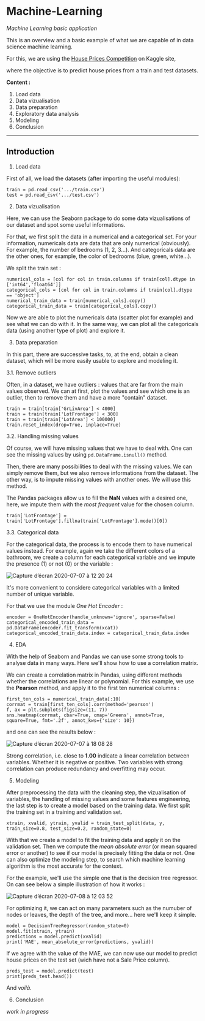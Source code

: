 # Machine-Learning
*Machine Learning basic application*

This is an overview and a basic example of what we are capable of in data science machine learning.

For this, we are using the [House Prices Competition](https://www.kaggle.com/c/home-data-for-ml-course) on Kaggle site,

where the objective is to predict house prices from a train and test datasets. 

**Content :**

1. Load data
2. Data vizualisation
3. Data preparation
4. Exploratory data analysis
5. Modeling
6. Conclusion

---
**Introduction**
---

1. Load data

First of all, we load the datasets (after importing the useful modules):
```
train = pd.read_csv('.../train.csv')
test = pd.read_csv('.../test.csv')
```
2. Data vizualisation

Here, we can use the Seaborn package to do some data vizualisations of our dataset and spot some useful informations.

For that, we first split the data in a numerical and a categorical set. For your information, numericals data are data that are only numerical (obviously). For example, the number of bedrooms (1, 2, 3...). And categoricals data are the other ones, for example, the color of bedrooms (blue, green, white...).

We split the train set :
```
numerical_cols = [col for col in train.columns if train[col].dtype in ['int64','float64']]
categorical_cols = [col for col in train.columns if train[col].dtype == 'object']
numerical_train_data = train[numerical_cols].copy()
categorical_train_data = train[categorical_cols].copy()
```
Now we are able to plot the numericals data (scatter plot for example) and see what we can do with it. In the same way, we can plot all the categoricals data (using another type of plot) and explore it.

3. Data preparation

In this part, there are successive tasks, to, at the end, obtain a clean dataset, which will be more easily usable to explore and modeling it.

3.1. Remove outliers 

Often, in a dataset, we have outliers : values that are far from the main values observed.
We can at first, plot the values and see which one is an outlier, then to remove them and have a more "contain" dataset.

```
train = train[train['GrLivArea'] < 4000]
train = train[train['LotFrontage'] < 300]
train = train[train['LotArea'] < 100000]
train.reset_index(drop=True, inplace=True)
```

3.2. Handling missing values

Of course, we will have missing values that we have to deal with. One can see the missing values by using `pd.DataFrame.isnull()` method.

Then, there are many possibilities to deal with the missing values. We can simply remove them, but we also remove informations from the dataset. The other way, is to impute missing values with another ones. We will use this method.

The Pandas packages allow us to fill the **NaN** values with a desired one, here, we impute them with the *most frequent* value for the chosen column.

`train['LotFrontage'] = train['LotFrontage'].fillna(train['LotFrontage'].mode()[0])`

3.3. Categorical data

For the categorical data, the process is to encode them to have numerical values instead. For example, again we take the different colors of a bathroom, we create a column for each categorical variable and we impute the presence (1) or not (0) or the variable :

![Capture d’écran 2020-07-07 à 12 20 24](https://user-images.githubusercontent.com/62601686/86767561-71f2b380-c04c-11ea-97ba-563713cbb2d1.png)

It's more convenient to considere categorical variables with a limited number of unique variable.

For that we use the module *One Hot Encoder* :
```
encoder = OneHotEncoder(handle_unknown='ignore', sparse=False)
categorical_encoded_train_data = pd.DataFrame(encoder.fit_transform(xcat))
categorical_encoded_train_data.index = categorical_train_data.index
```
4. EDA

With the help of Seaborn and Pandas we can use some strong tools to analyse data in many ways. Here we'll show how to use a correlation matrix.

We can create a correlation matrix in Pandas, using different methods whether the correlations are linear or polynomial. For this example, we use the **Pearson** method, and apply it to the first ten numerical columns :

```
first_ten_cols = numerical_train_data[:10]
corrmat = train[first_ten_cols].corr(method='pearson')
f, ax = plt.subplots(figsize=(11, 7))
sns.heatmap(corrmat, cbar=True, cmap='Greens', annot=True, square=True, fmt='.2f', annot_kws={'size': 10})
```

and one can see the results below :

![Capture d’écran 2020-07-07 à 18 08 28](https://user-images.githubusercontent.com/62601686/86811537-4ee0f780-c07e-11ea-8645-7a6d971331aa.png)

Strong correlation, i.e. close to **1.00** indicate a linear correlation between variables. Whether it is negative or positive. Two variables with strong correlation can produce redundancy and overfitting may occur.

5. Modeling

After preprocessing the data with the cleaning step, the vizualisation of variables, the handling of missing values and some features engineering, the last step is to create a model based on the training data.
We first split the training set in a training and validation set. 
``` 
xtrain, xvalid, ytrain, yvalid = train_test_split(data, y, train_size=0.8, test_size=0.2, random_state=0)
``` 
With that we create a model to fit the training data and apply it on the validation set. Then we compute the *mean absolute error* (or mean squared error or another) to see if our model is precisely fitting the data or not.
One can also optimize the modeling step, to search which machine learning algorithm is the most accurate for the context. 

For the example, we'll use the simple one that is the decision tree regressor. On can see below a simple illustration of how it works :

![Capture d’écran 2020-07-08 à 12 03 52](https://user-images.githubusercontent.com/62601686/86906243-8f3e8500-c113-11ea-805c-0b0e25269196.png)

For optimizing it, we can act on many parameters such as the numuber of nodes or leaves, the depth of the tree, and more... here we'll keep it simple.
```
model = DecisionTreeRegressor(random_state=0)
model.fit(xtrain, ytrain)
predictions = model.predict(xvalid)
print('MAE', mean_absolute_error(predictions, yvalid))
```
If we agree with the value of the MAE, we can now use our model to predict house prices on the test set (wich have not a Sale Price column).
```
preds_test = model.predict(test)
print(preds_test.head())
```
And *voilà*.

6. Conclusion

*work in progress*
